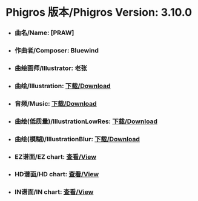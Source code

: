 
# Phigros 版本/Phigros Version:  3.10.0

- ### __曲名/Name:  [PRAW]__

- ### __作曲者/Composer:  Bluewind__

- ### __曲绘画师/Illustrator:  老张__

- ### __曲绘/Illustration:  [下载/Download](https://github.com/Po6647A/WebAssests/releases/download/3.10.0/983.png)__

- ### __音频/Music:  [下载/Download](https://github.com/Po6647A/WebAssests/releases/download/3.10.0/1667.ogg)__

- ### __曲绘(低质量)/IllustrationLowRes:  [下载/Download](https://github.com/Po6647A/WebAssests/releases/download/3.10.0/1475.png)__

- ### __曲绘(模糊)/IllustrationBlur:  [下载/Download](https://github.com/Po6647A/WebAssests/releases/download/3.10.0/0)__


- ### __EZ谱面/EZ chart:  [查看/View](./EZ.json/index.html)__

- ### __HD谱面/HD chart:  [查看/View](./HD.json/index.html)__

- ### __IN谱面/IN chart:  [查看/View](./IN.json/index.html)__
